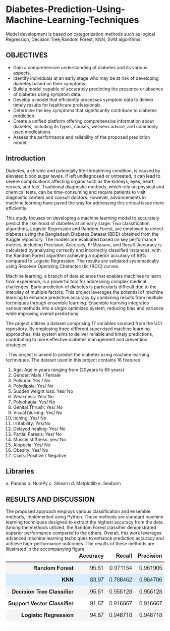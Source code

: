 # Diabetes-Prediction-Using-Machine-Learning-Techniques

Model development is based on categorization methods such as logical Regression, Decision Tree,Random Forest, KNN, SVM algorithms.

## OBJECTIVES

- Gain a comprehensive understanding of diabetes and its various aspects.  
- Identify individuals at an early stage who may be at risk of developing diabetes based on their symptoms.  
- Build a model capable of accurately predicting the presence or absence of diabetes using symptom data.  
- Develop a model that efficiently processes symptom data to deliver timely results for healthcare professionals.  
- Determine the key symptoms that significantly contribute to diabetes prediction.  
- Create a unified platform offering comprehensive information about diabetes, including its types, causes, wellness advice, and commonly used medications.  
- Assess the performance and reliability of the proposed prediction model.  

## Introduction

Diabetes, a chronic and potentially life-threatening condition, is caused by elevated blood sugar levels. If left undiagnosed or untreated, it can lead to severe complications affecting organs such as the kidneys, eyes, heart, nerves, and feet. Traditional diagnostic methods, which rely on physical and chemical tests, can be time-consuming and require patients to visit diagnostic centers and consult doctors. However, advancements in machine learning have paved the way for addressing this critical issue more efficiently.  

This study focuses on developing a machine learning model to accurately predict the likelihood of diabetes at an early stage. Two classification algorithms, Logistic Regression and Random Forest, are employed to detect diabetes using the Bangladesh Diabetes Dataset (BDD) obtained from the Kaggle repository. The models are evaluated based on key performance metrics, including Precision, Accuracy, F-Measure, and Recall. Accuracy is calculated by analyzing correctly and incorrectly classified instances, with the Random Forest algorithm achieving a superior accuracy of 99% compared to Logistic Regression. The results are validated systematically using Receiver Operating Characteristic (ROC) curves.  

Machine learning, a branch of data science that enables machines to learn from experience, is a powerful tool for addressing complex medical challenges. Early prediction of diabetes is particularly difficult due to the interplay of multiple factors. This project leverages the potential of machine learning to enhance predictive accuracy by combining results from multiple techniques through ensemble learning. Ensemble learning integrates various methods into a single optimized system, reducing bias and variance while improving overall predictions.  

The project utilizes a dataset comprising 17 variables sourced from the UCI repository. By employing three different supervised machine learning approaches, this system aims to deliver reliable and timely predictions, contributing to more effective diabetes management and prevention strategies.

: This project is aimed to predict the diabetes using machine learning techniques. The dataset used in this project contains 16 features 

1. Age: Age in years ranging from (20years to 65 years)
2. Gender: Male / Female
3. Polyuria: Yes / No
4. Polydipsia: Yes/ No
5. Sudden weight loss: Yes/ No
6. Weakness: Yes/ No
7. Polyphagia: Yes/ No
8. Genital Thrush: Yes/ No
9. Visual blurring: Yes/ No
10. Itching: Yes/ No
11. Irritability: Yes/No
12. Delayed healing: Yes/ No
13. Partial Paresis: Yes/ No
14. Muscle stiffness: yes/ No
15. Alopecia: Yes/ No
16. Obesity: Yes/ No
17. Class: Positive / Negative

## Libraries

a. Pandas
b. NumPy
c. Sklearn
d. Matplotlib
e. Seaborn

## RESULTS AND DISCUSSION

The proposed approach employs various classification and ensemble methods, implemented using Python. These methods are standard machine learning techniques designed to extract the highest accuracy from the data. Among the methods utilized, the Random Forest classifier demonstrated superior performance compared to the others. Overall, this work leverages advanced machine learning techniques to enhance prediction accuracy and achieve high-performance outcomes. The results of these methods are illustrated in the accompanying figure.
![Alt text](image-1.png)